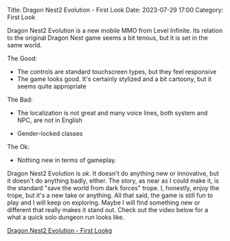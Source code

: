Title: Dragon Nest2 Evolution - First Look
Date: 2023-07-29 17:00
Category: First Look

Dragon Nest2 Evolution is a new mobile MMO from Level Infinite. Its relation to the original Dragon Nest game seems a bit tenous, but it is set in the same world. 

The Good:

* The controls are standard touchscreen types, but they feel responsive
* The game looks good. It's certainly stylized and a bit cartoony, but it seems quite appropriate

The Bad:
* The localization is not great and many voice lines, both system and NPC, are not in English

* Gender-locked classes

The Ok:

* Nothing new in terms of gameplay.

Dragon Nest2 Evolution is *ok*. It doesn't do anything new or innovative, but it doesn't do anything badly, either. The story, as near as I could make it, is the standard "save the world from dark forces" trope. I, honestly, enjoy the trope, but it's a new take or anything. All that said, the game is still fun to play and I will keep on exploring. Maybe I will find something new or different that really makes it stand out. Check out the video below for a what a quick solo dungeon run looks like.

[Dragon Nest2 Evolution - First Lookg](https://youtu.be/9i1ucdBAnJI)
